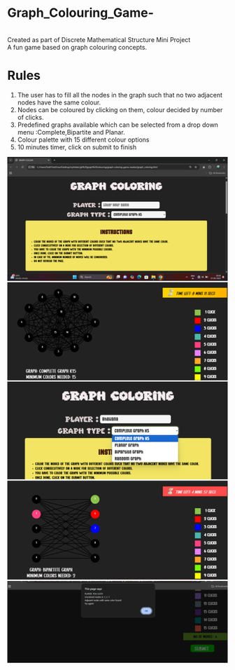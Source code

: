 # Graph_Colouring_Game-
<br>Created as part of Discrete Mathematical Structure Mini Project</br>
A fun game based on graph colouring concepts.

# Rules
<ol>
<li>The user has to fill all the nodes in the graph such that no two adjacent nodes have the same colour.</li>
<li>Nodes can be coloured by clicking on them, colour decided by number of clicks.</li>
<li>Predefined graphs available which can be selected from a drop down menu :Complete,Bipartite and Planar.</li>
<li>Colour palette with 15 different colour options</li>
<li>10 minutes timer, click on submit to finish</li>  
</ol>

![img 1](https://github.com/bhawana38/Graph_Colouring_Game-/blob/main/Screenshot%20(3).png)
![img 2](https://github.com/bhawana38/Graph_Colouring_Game-/blob/main/Screenshot%202025-05-27%20203139.png)
![img 3](https://github.com/bhawana38/Graph_Colouring_Game-/blob/main/Screenshot%202025-05-27%20203244.png)
![img 4](https://github.com/bhawana38/Graph_Colouring_Game-/blob/main/Screenshot%202025-05-27%20203458.png)
![img 5](https://github.com/bhawana38/Graph_Colouring_Game-/blob/main/Screenshot%202025-05-27%20203743.png)

